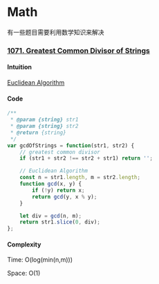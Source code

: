 # Math
有一些题目需要利用数学知识来解决

### [1071. Greatest Common Divisor of Strings](https://leetcode.com/problems/greatest-common-divisor-of-strings/description/)
#### Intuition
[Euclidean Algorithm](https://www.khanacademy.org/computing/computer-science/cryptography/modarithmetic/a/the-euclidean-algorithm)

#### Code
```javascript
/**
 * @param {string} str1
 * @param {string} str2
 * @return {string}
 */
var gcdOfStrings = function(str1, str2) {
    // greatest common divisor
    if (str1 + str2 !== str2 + str1) return '';

    // Euclidean Algorithm
    const n = str1.length, m = str2.length;
    function gcd(x, y) {
        if (!y) return x;
        return gcd(y, x % y);
    }

    let div = gcd(n, m);
    return str1.slice(0, div);
};
```
#### Complexity
Time: O(log(min(n,m)))

Space: O(1)
